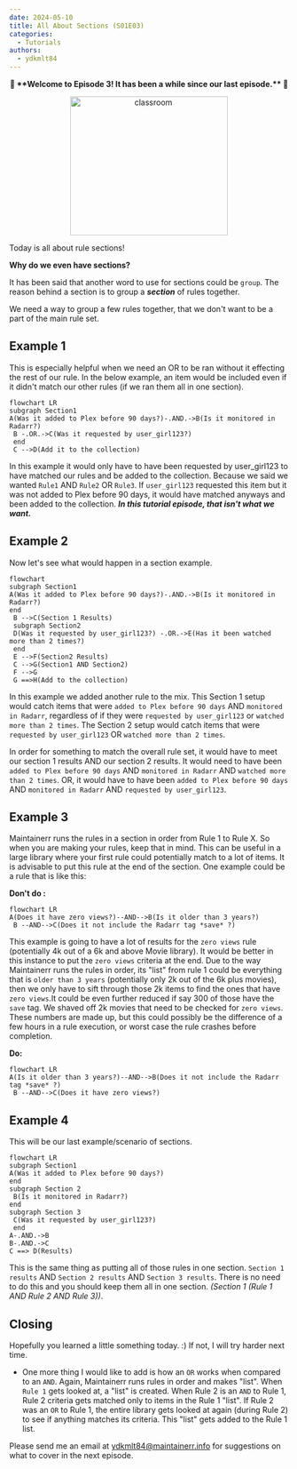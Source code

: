 ```yaml
---
date: 2024-05-10
title: All About Sections (S01E03)
categories:
  - Tutorials
authors:
  - ydkmlt84
---
```


<p style="text-align: center; font-weight: bold;"> 🎊 **Welcome to Episode 3! It has been a while since our last episode.** 🎊</p>
<p style="text-align: center;">
<img alt="classroom" src="https://docs.maintainerr.info/images/classroom.jpg" width=75% height="250px"></img>
</p>

Today is all about rule sections!

**Why do we even have sections?**

It has been said that another word to use for sections could be `group`. The reason behind a section is to group a ***section*** of rules together.
<!-- more -->
We need a way to group a few rules together, that we don't want to be a part of the main rule set.

## Example 1

This is especially helpful when we need an OR to be ran without it effecting the rest of our rule. In the below example, an item would be included even if it didn't match our other rules (if we ran them all in one section).

```mermaid
flowchart LR
subgraph Section1
A(Was it added to Plex before 90 days?)-.AND.->B(Is it monitored in Radarr?)
 B -.OR.->C(Was it requested by user_girl123?)
 end
 C -->D(Add it to the collection) 
```

In this example it would only have to have been requested by user_girl123 to have matched our rules and be added to the collection. Because we said we wanted `Rule1` AND `Rule2` OR `Rule3`. If `user_girl123` requested this item but it was not added to Plex before 90 days, it would have matched anyways and been added to the collection. ***In this tutorial episode, that isn't what we want.***

## Example 2

Now let's see what would happen in a section example.

```mermaid
flowchart
subgraph Section1
A(Was it added to Plex before 90 days?)-.AND.->B(Is it monitored in Radarr?)
end
 B -->C(Section 1 Results)
 subgraph Section2
 D(Was it requested by user_girl123?) -.OR.->E(Has it been watched more than 2 times?)
 end
 E -->F(Section2 Results)
 C -->G(Section1 AND Section2)
 F -->G
 G ==>H(Add to the collection) 
```

In this example we added another rule to the mix. This Section 1 setup would catch items that were `added to Plex before 90 days` AND `monitored in Radarr`, regardless of if they were `requested by user_girl123` or `watched more than 2 times`. The Section 2 setup would catch items that were `requested by user_girl123` OR `watched more than 2 times`.

In order for something to match the overall rule set, it would have to meet our section 1 results AND our section 2 results. It would need to have been `added to Plex before 90 days` AND `monitored in Radarr` AND `watched more than 2 times`. OR, it would have to have been `added to Plex before 90 days` AND `monitored in Radarr` AND `requested by user_girl123`.

## Example 3

Maintainerr runs the rules in a section in order from Rule 1 to Rule X. So when you are making your rules, keep that in mind. This can be useful in a large library where your first rule could potentially match to a lot of items. It is advisable to put this rule at the end of the section. One example could be a rule that is like this:

**Don't do :**

```mermaid
flowchart LR
A(Does it have zero views?)--AND-->B(Is it older than 3 years?)
 B --AND-->C(Does it not include the Radarr tag *save* ?)
```

This example is going to have a lot of results for the `zero views` rule (potentially 4k out of a 6k and above Movie library). It would be better in this instance to put the `zero views` criteria at the end. Due to the way Maintainerr runs the rules in order, its "list" from rule 1 could be everything that is `older than 3 years` (potentially only 2k out of the 6k plus movies), then we only have to sift through those 2k items to find the ones that have `zero views`.It could be even further reduced if say 300 of those have the `save` tag. We shaved off 2k movies that need to be checked for `zero views`. These numbers are made up, but this could possibly be the difference of a few hours in a rule execution, or worst case the rule crashes before completion.

**Do:**

```mermaid
flowchart LR
A(Is it older than 3 years?)--AND-->B(Does it not include the Radarr tag *save* ?)
 B --AND-->C(Does it have zero views?)
```

## Example 4

This will be our last example/scenario of sections.

```mermaid
flowchart LR
subgraph Section1
A(Was it added to Plex before 90 days?)
end
subgraph Section 2
 B(Is it monitored in Radarr?)
end
subgraph Section 3
 C(Was it requested by user_girl123?)
 end
A-.AND.->B
B-.AND.->C
C ==> D(Results)
```

This is the same thing as putting all of those rules in one section. `Section 1 results` AND `Section 2 results` AND `Section 3 results`. There is no need to do this and you should keep them all in one section. *(Section 1 (Rule 1 AND Rule 2 AND Rule 3))*.

## Closing

Hopefully you learned a little something today. :) If not, I will try harder next time.

- One more thing I would like to add is how an `OR` works when compared to an `AND`. Again, Maintainerr runs rules in order and makes "list". When `Rule 1` gets looked at, a "list" is created. When Rule 2 is an `AND` to Rule 1, Rule 2 criteria gets matched only to items in the Rule 1 "list". If Rule 2 was an `OR` to Rule 1, the entire library gets looked at again (during Rule 2) to see if anything matches its criteria. This "list" gets added to the Rule 1 list.

Please send me an email at [ydkmlt84@maintainerr.info](mailto:ydkmlt84@maintainerr.info) for suggestions on what to cover in the next episode.
